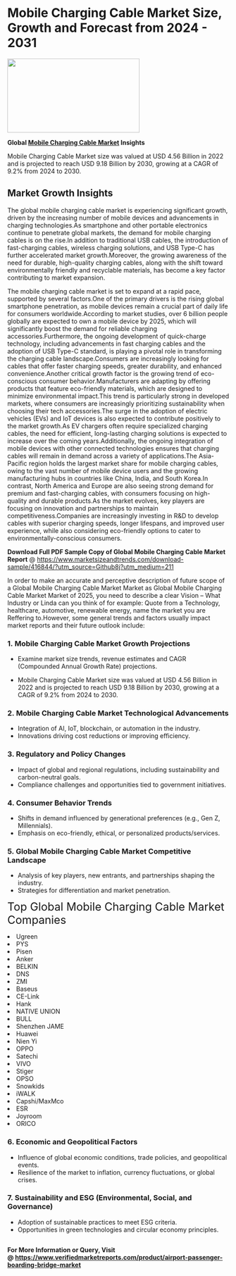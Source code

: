 <H1>Mobile Charging Cable Market Size, Growth and Forecast from 2024 - 2031</H1><img class="aligncenter size-medium wp-image-584254" src="https://thirdeyenews.in/wp-content/uploads/2024/09/Global-Market-Research-300x168.jpeg" alt="" width="300" height="168" /><p><strong>Global&nbsp;<a href="https://www.marketsizeandtrends.com/download-sample/416844/?utm_source=Github8j?utm_medium=211">Mobile Charging Cable Market</a> Insights</strong></p><p>Mobile Charging Cable Market size was valued at USD 4.56 Billion in 2022 and is projected to reach USD 9.18 Billion by 2030, growing at a CAGR of 9.2% from 2024 to 2030.</p><p><h2>Market Growth Insights</h2> <p>The global mobile charging cable market is experiencing significant growth, driven by the increasing number of mobile devices and advancements in charging technologies.As smartphone and other portable electronics continue to penetrate global markets, the demand for mobile charging cables is on the rise.In addition to traditional USB cables, the introduction of fast-charging cables, wireless charging solutions, and USB Type-C has further accelerated market growth.Moreover, the growing awareness of the need for durable, high-quality charging cables, along with the shift toward environmentally friendly and recyclable materials, has become a key factor contributing to market expansion.</p> <p>The mobile charging cable market is set to expand at a rapid pace, supported by several factors.One of the primary drivers is the rising global smartphone penetration, as mobile devices remain a crucial part of daily life for consumers worldwide.According to market studies, over 6 billion people globally are expected to own a mobile device by 2025, which will significantly boost the demand for reliable charging accessories.Furthermore, the ongoing development of quick-charge technology, including advancements in fast charging cables and the adoption of USB Type-C standard, is playing a pivotal role in transforming the charging cable landscape.Consumers are increasingly looking for cables that offer faster charging speeds, greater durability, and enhanced convenience.Another critical growth factor is the growing trend of eco-conscious consumer behavior.Manufacturers are adapting by offering products that feature eco-friendly materials, which are designed to minimize environmental impact.This trend is particularly strong in developed markets, where consumers are increasingly prioritizing sustainability when choosing their tech accessories.The surge in the adoption of electric vehicles (EVs) and IoT devices is also expected to contribute positively to the market growth.As EV chargers often require specialized charging cables, the need for efficient, long-lasting charging solutions is expected to increase over the coming years.Additionally, the ongoing integration of mobile devices with other connected technologies ensures that charging cables will remain in demand across a variety of applications.The Asia-Pacific region holds the largest market share for mobile charging cables, owing to the vast number of mobile device users and the growing manufacturing hubs in countries like China, India, and South Korea.In contrast, North America and Europe are also seeing strong demand for premium and fast-charging cables, with consumers focusing on high-quality and durable products.As the market evolves, key players are focusing on innovation and partnerships to maintain competitiveness.Companies are increasingly investing in R&D to develop cables with superior charging speeds, longer lifespans, and improved user experience, while also considering eco-friendly options to cater to environmentally-conscious consumers.<p><span class=""><strong>Download Full PDF Sample Copy of Global Mobile Charging Cable Market Report</strong> @ <a href="https://www.marketsizeandtrends.com/download-sample/416844/?utm_source=Github8j?utm_medium=211" target="_blank">https://www.marketsizeandtrends.com/download-sample/416844/?utm_source=Github8j?utm_medium=211</a></span></p><p>In order to make an accurate and perceptive description of future scope of a Global&nbsp;Mobile Charging Cable Market Market as Global&nbsp;Mobile Charging Cable Market Market of 2025, you need to describe a clear Vision &ndash; What Industry or Linda can you think of for example: Quote from a Technology, healthcare, automotive, renewable energy, name the market you are Reffering to.However, some general trends and factors usually impact market reports and their future outlook include:</p><h3>1.&nbsp;<strong>Mobile Charging Cable Market Growth Projections</strong></h3><ul><li>Examine market size trends, revenue estimates and CAGR (Compounded Annual Growth Rate) projections.</li><li><p>Mobile Charging Cable Market size was valued at USD 4.56 Billion in 2022 and is projected to reach USD 9.18 Billion by 2030, growing at a CAGR of 9.2% from 2024 to 2030.</p></li></ul><h3>2.&nbsp;<strong>Mobile Charging Cable Market Technological Advancements</strong></h3><ul><li>Integration of AI, IoT, blockchain, or automation in the industry.</li><li>Innovations driving cost reductions or improving efficiency.</li></ul><h3>3.&nbsp;<strong>Regulatory and Policy Changes</strong></h3><ul><li>Impact of global and regional regulations, including sustainability and carbon-neutral goals.</li><li>Compliance challenges and opportunities tied to government initiatives.</li></ul><h3>4.&nbsp;<strong>Consumer Behavior Trends</strong></h3><ul><li>Shifts in demand influenced by generational preferences (e.g., Gen Z, Millennials).</li><li>Emphasis on eco-friendly, ethical, or personalized products/services.</li></ul><h3>5.&nbsp;<strong>Global Mobile Charging Cable Market Competitive Landscape</strong></h3><ul><li>Analysis of key players, new entrants, and partnerships shaping the industry.</li><li>Strategies for differentiation and market penetration.</li></ul><p data-pm-slice="1 1 []"><span style="color: inherit; font-family: inherit; font-size: 25px;">Top Global Mobile Charging Cable Market Companies</span></p><div class="" data-test-id=""><p><li>Ugreen</li><li> PYS</li><li> Pisen</li><li> Anker</li><li> BELKIN</li><li> DNS</li><li> ZMI</li><li> Baseus</li><li> CE-Link</li><li> Hank</li><li> NATIVE UNION</li><li> BULL</li><li> Shenzhen JAME</li><li> Huawei</li><li> Nien Yi</li><li> OPPO</li><li> Satechi</li><li> VIVO</li><li> Stiger</li><li> OPSO</li><li> Snowkids</li><li> iWALK</li><li> Capshi/MaxMco</li><li> ESR</li><li> Joyroom</li><li> ORICO</li></p></div><h3>6.&nbsp;<strong>Economic and Geopolitical Factors</strong></h3><ul><li>Influence of global economic conditions, trade policies, and geopolitical events.</li><li>Resilience of the market to inflation, currency fluctuations, or global crises.</li></ul><h3>7.&nbsp;<strong>Sustainability and ESG (Environmental, Social, and Governance)</strong></h3><ul><li>Adoption of sustainable practices to meet ESG criteria.</li><li>Opportunities in green technologies and circular economy principles.</li></ul><h2><strong style="font-size: 14px;">For More Information or Query, Visit @&nbsp;</strong><a style="background-color: #ffffff; font-size: 14px;" href="https://www.marketsizeandtrends.com/report/mobile-charging-cable-market/" target="_blank">https://www.verifiedmarketreports.com/product/airport-passenger-boarding-bridge-market</a></h2>